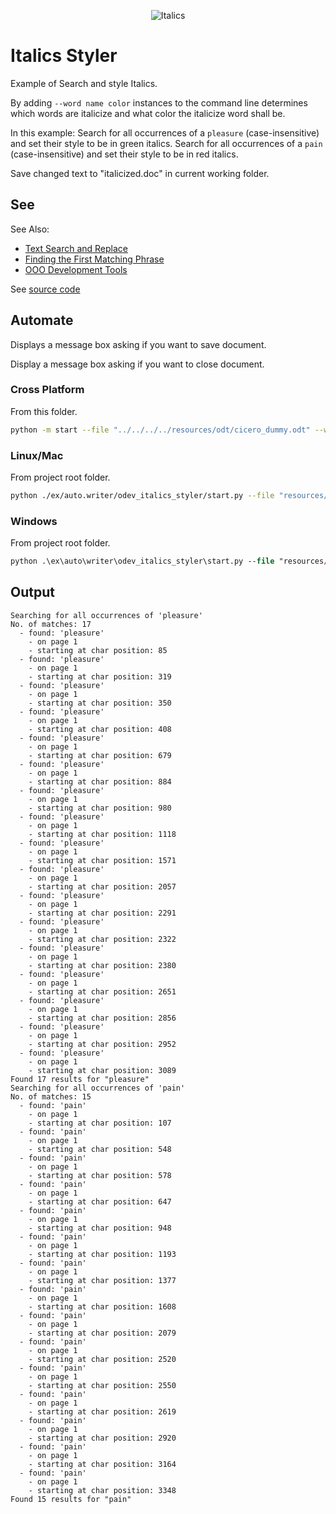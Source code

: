 <p align="center">
<img src="https://user-images.githubusercontent.com/4193389/185763894-adb25e29-270f-4085-834b-502cf48c86fe.png" alt="Italics"/>
</p>

# Italics Styler

Example of Search and style Italics.

By adding `--word name color` instances to the command line determines which words are italicize and what color the italicize word shall be.

In this example:
Search for all occurrences of a `pleasure` (case-insensitive) and set their style to be in green italics.
Search for all occurrences of a `pain` (case-insensitive) and set their style to be in red italics.

Save changed  text to "italicized.doc" in current working folder.

## See

See Also:

- [Text Search and Replace]
- [Finding the First Matching Phrase]
- [OOO Development Tools]

See [source code](./start.py)

## Automate

Displays a message box asking if you want to save document.

Display a message box asking if you want to close document.

### Cross Platform

From this folder.

```sh
python -m start --file "../../../../resources/odt/cicero_dummy.odt" --word pleasure green --word pain red
```

### Linux/Mac

From project root folder.

```sh
python ./ex/auto.writer/odev_italics_styler/start.py --file "resources/odt/cicero_dummy.odt" --word pleasure green --word pain red
```

### Windows

From project root folder.

```ps
python .\ex\auto\writer\odev_italics_styler\start.py --file "resources/odt/cicero_dummy.odt" --word pleasure green --word pain red
```

## Output

```text
Searching for all occurrences of 'pleasure'
No. of matches: 17
  - found: 'pleasure'
    - on page 1
    - starting at char position: 85
  - found: 'pleasure'
    - on page 1
    - starting at char position: 319
  - found: 'pleasure'
    - on page 1
    - starting at char position: 350
  - found: 'pleasure'
    - on page 1
    - starting at char position: 408
  - found: 'pleasure'
    - on page 1
    - starting at char position: 679
  - found: 'pleasure'
    - on page 1
    - starting at char position: 884
  - found: 'pleasure'
    - on page 1
    - starting at char position: 980
  - found: 'pleasure'
    - on page 1
    - starting at char position: 1118
  - found: 'pleasure'
    - on page 1
    - starting at char position: 1571
  - found: 'pleasure'
    - on page 1
    - starting at char position: 2057
  - found: 'pleasure'
    - on page 1
    - starting at char position: 2291
  - found: 'pleasure'
    - on page 1
    - starting at char position: 2322
  - found: 'pleasure'
    - on page 1
    - starting at char position: 2380
  - found: 'pleasure'
    - on page 1
    - starting at char position: 2651
  - found: 'pleasure'
    - on page 1
    - starting at char position: 2856
  - found: 'pleasure'
    - on page 1
    - starting at char position: 2952
  - found: 'pleasure'
    - on page 1
    - starting at char position: 3089
Found 17 results for "pleasure"
Searching for all occurrences of 'pain'
No. of matches: 15
  - found: 'pain'
    - on page 1
    - starting at char position: 107
  - found: 'pain'
    - on page 1
    - starting at char position: 548
  - found: 'pain'
    - on page 1
    - starting at char position: 578
  - found: 'pain'
    - on page 1
    - starting at char position: 647
  - found: 'pain'
    - on page 1
    - starting at char position: 948
  - found: 'pain'
    - on page 1
    - starting at char position: 1193
  - found: 'pain'
    - on page 1
    - starting at char position: 1377
  - found: 'pain'
    - on page 1
    - starting at char position: 1608
  - found: 'pain'
    - on page 1
    - starting at char position: 2079
  - found: 'pain'
    - on page 1
    - starting at char position: 2520
  - found: 'pain'
    - on page 1
    - starting at char position: 2550
  - found: 'pain'
    - on page 1
    - starting at char position: 2619
  - found: 'pain'
    - on page 1
    - starting at char position: 2920
  - found: 'pain'
    - on page 1
    - starting at char position: 3164
  - found: 'pain'
    - on page 1
    - starting at char position: 3348
Found 15 results for "pain"
```

[Text Search and Replace]: https://python-ooo-dev-tools.readthedocs.io/en/latest/odev/part2/chapter09.html
[Finding the First Matching Phrase]: https://python-ooo-dev-tools.readthedocs.io/en/latest/odev/part2/chapter09.html#finding-the-first-matching-phrase
[OOO Development Tools]: https://python-ooo-dev-tools.readthedocs.io/en/latest/
